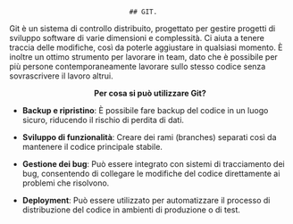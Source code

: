                                   ## GIT.

Git è un sistema di controllo distribuito, progettato per gestire progetti di sviluppo software di varie dimensioni e complessità. Ci aiuta a tenere traccia delle modifiche, così da poterle aggiustare in qualsiasi momento. È inoltre un ottimo strumento per lavorare in team, dato che è possibile per più persone contemporaneamente lavorare sullo stesso codice senza sovrascrivere il lavoro altrui.

<p align="center"><strong>Per cosa si può utilizzare Git?</strong></p>

- **Backup e ripristino**: È possibile fare backup del codice in un luogo sicuro, riducendo il rischio di perdita di dati.

- **Sviluppo di funzionalità**: Creare dei rami (branches) separati così da mantenere il codice principale stabile.

- **Gestione dei bug**: Può essere integrato con sistemi di tracciamento dei bug, consentendo di collegare le modifiche del codice direttamente ai problemi che risolvono.

- **Deployment**: Può essere utilizzato per automatizzare il processo di distribuzione del codice in ambienti di produzione o di test.